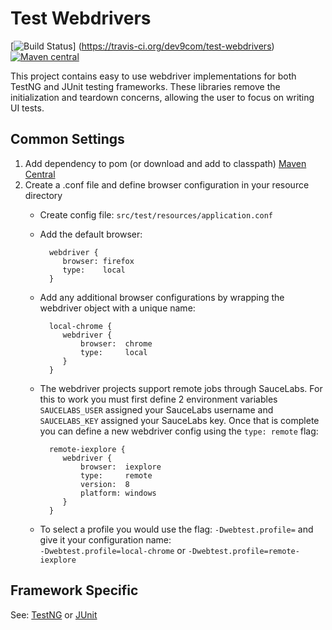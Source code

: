 # Test Webdrivers 
[![Build Status](https://travis-ci.org/dev9com/test-webdrivers.svg?branch=master)]
(https://travis-ci.org/dev9com/test-webdrivers)
[![Maven central](https://maven-badges.herokuapp.com/maven-central/com.dev9/test-webdrivers/badge.svg)](http://mvnrepository.com/artifact/com.dev9)

This project contains easy to use webdriver implementations for both TestNG and JUnit testing frameworks. These 
libraries remove the initialization and teardown concerns, allowing the user to focus on 
writing UI tests.

## Common Settings

1. Add dependency to pom (or download and add to classpath) [Maven Central](http://mvnrepository.com/artifact/com.dev9)
2. Create a .conf file and define browser configuration in your resource directory  
    * Create config file: ```src/test/resources/application.conf```
    * Add the default browser:
    
            webdriver {
               browser: firefox
               type:    local
            }
        
    * Add any additional browser configurations by wrapping the webdriver object with a unique name:
        
            local-chrome {
               webdriver {
                   browser:  chrome
                   type:     local
               }
            }
        
    * The webdriver projects support remote jobs through SauceLabs. For this to work you must first define 2 
    environment variables  ```SAUCELABS_USER``` assigned your SauceLabs username and ```SAUCELABS_KEY``` assigned 
    your SauceLabs key. Once that is complete you can define a new webdriver config using the ```type: remote``` flag:
        
            remote-iexplore {
               webdriver {
                   browser:  iexplore
                   type:     remote
                   version:  8
                   platform: windows
               }
            }

    * To select a profile you would use the flag: ```-Dwebtest.profile=``` and give it your configuration name:  
    ```-Dwebtest.profile=local-chrome``` or ```-Dwebtest.profile=remote-iexplore```
    

## Framework Specific
See: [TestNG](https://github.com/dev9com/test-webdrivers/tree/master/testng-webdriver)
 or 
[JUnit](https://github.com/dev9com/test-webdrivers/tree/master/junit-webdriver)
